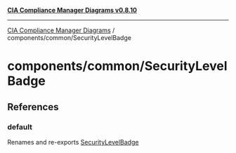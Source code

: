 [**CIA Compliance Manager Diagrams v0.8.10**](../../../README.md)

***

[CIA Compliance Manager Diagrams](../../../modules.md) / components/common/SecurityLevelBadge

# components/common/SecurityLevelBadge

## References

### default

Renames and re-exports [SecurityLevelBadge](../../variables/SecurityLevelBadge.md)
